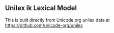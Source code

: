 Unilex ik Lexical Model
----------------------

This is built directly from Unicode.org unilex data at
https://github.com/unicode-org/unilex
